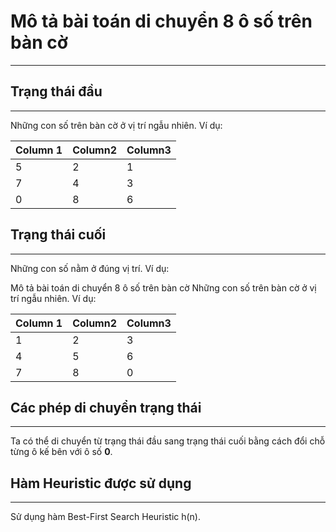 # Mô tả bài toán di chuyển 8 ô số trên bàn cờ

---

## Trạng thái đầu

---

Những con số trên bàn cờ ở vị trí ngẫu nhiên. Ví dụ:

| Column 1    | Column2    | Column3    |
|---------------- | --------------- | --------------- |
| 5    | 2    | 1    |
| 7    | 4    | 3    |
| 0    | 8    | 6    |

## Trạng thái cuối

---

Những con số nằm ở đúng vị trí. Ví dụ:

Mô tả bài toán di chuyển 8 ô số trên bàn cờ
Những con số trên bàn cờ ở vị trí ngẫu nhiên. Ví dụ:


| Column 1    | Column2    | Column3    |
|---------------- | --------------- | --------------- |
| 1    | 2    | 3    |
| 4    | 5    | 6    |
| 7    | 8    | 0    |

## Các phép di chuyển trạng thái

---

Ta có thể di chuyển từ trạng thái đầu sang trạng thái cuối bằng cách đổi chỗ từng ô kế bên với ô số **0**.

## Hàm Heuristic được sử dụng

---

Sử dụng hàm Best-First Search Heuristic h(n).

